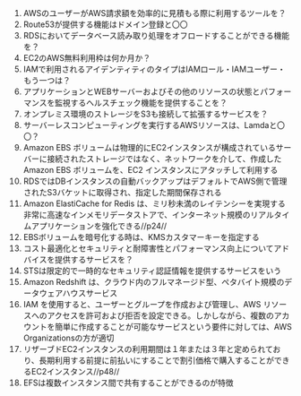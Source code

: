 1. AWSのユーザーがAWS請求額を効率的に見積もる際に利用するツールを？
2. Route53が提供する機能はドメイン登録と〇〇
3. RDSにおいてデータベース読み取り処理をオフロードすることができる機能を？
4. EC2のAWS無料利用枠は何か月か？
5. IAMで利用されるアイデンティティのタイプはIAMロール・IAMユーザー・もう一つは？
6. アプリケーションとWEBサーバーおよびその他のリソースの状態とパフォーマンスを監視するヘルスチェック機能を提供することを？
7. オンプレミス環境のストレージをS3も接続して拡張するサービスを？
8. サーバーレスコンピューティングを実行するAWSリソースは、Lamdaと〇〇？
9. Amazon EBS ボリュームは物理的にEC2インスタンスが構成されているサーバーに接続されたストレージではなく、ネットワークを介して、作成した Amazon EBS ボリュームを、EC2 インスタンスにアタッチして利用する
10. RDSではDBインスタンスの自動バックアップはデフォルトでAWS側で管理されたS3バケットに取得され、指定した期間保存される
11. Amazon ElastiCache for Redis は、ミリ秒未満のレイテンシーを実現する非常に高速なインメモリデータストアで、インターネット規模のリアルタイムアプリケーションを強化できる//p24//
12. EBSボリュームを暗号化する時は、KMSカスタマーキーを指定する
13. コスト最適化とセキュリティと耐障害性とパフォーマンス向上についてアドバイスを提供するサービスを？
14. STSは限定的で一時的なセキュリティ認証情報を提供するサービスをいう
15. Amazon Redshift は、クラウド内のフルマネージド型、ペタバイト規模のデータウェアハウスサービス
16. IAM を使用すると、ユーザーとグループを作成および管理し、AWS リソースへのアクセスを許可および拒否を設定できる。しかしながら、複数のアカウントを簡単に作成することが可能なサービスという要件に対しては、AWS Organizationsの方が適切
17. リザーブドEC2インスタンスの利用期間は１年または３年と定められており、長期利用する前提に前払いにすることで割引価格で購入することができるEC2インスタンス//p48//
18. EFSは複数インスタンス間で共有することができるのが特徴
